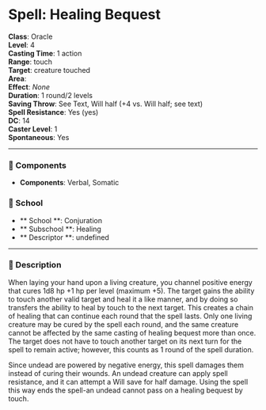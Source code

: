 
# Spell: Healing Bequest
**Class**: Oracle  
**Level**: 4  
**Casting Time**: 1 action  
**Range**: touch  
**Target**: creature touched  
**Area**:   
**Effect**: _None_  
**Duration**: 1 round/2 levels  
**Saving Throw**: See Text, Will half (+4 vs. Will half; see text)  
**Spell Resistance**: Yes (yes)  
**DC**: 14  
**Caster Level**: 1  
**Spontaneous**: Yes

---

### 🔮 Components
- **Components**: Verbal, Somatic

### 🏫 School
- ** School **: Conjuration
- ** Subschool **: Healing
- ** Descriptor **: undefined
---

### 📜 Description
When laying your hand upon a living creature, you channel positive energy that cures 1d8 hp +1 hp per level (maximum +5). The target gains the ability to touch another valid target and heal it a like manner, and by doing so transfers the ability to heal by touch to the next target. This creates a chain of healing that can continue each round that the spell lasts. Only one living creature may be cured by the spell each round, and the same creature cannot be affected by the same casting of healing bequest more than once. The target does not have to touch another target on its next turn for the spell to remain active; however, this counts as 1 round of the spell duration.

Since undead are powered by negative energy, this spell damages them instead of curing their wounds. An undead creature can apply spell resistance, and it can attempt a Will save for half damage. Using the spell this way ends the spell-an undead cannot pass on a healing bequest by touch.
